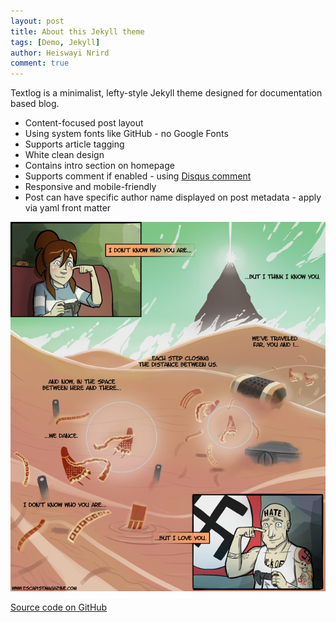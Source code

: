```yaml
---
layout: post
title: About this Jekyll theme
tags: [Demo, Jekyll]
author: Heiswayi Nrird
comment: true
---
```


Textlog is a minimalist, lefty-style Jekyll theme designed for documentation based blog.

- Content-focused post layout
- Using system fonts like GitHub - no Google Fonts
- Supports article tagging
- White clean design
- Contains intro section on homepage
- Supports comment if enabled - using [Disqus comment](https://disqus.com/)
- Responsive and mobile-friendly
- Post can have specific author name displayed on post metadata - apply via yaml front matter

![Alt text](img/85879.jpg)

[Source code on GitHub](https://github.com/heiswayi/textlog)
